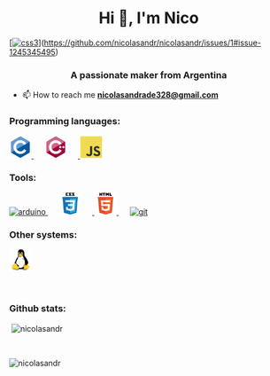 <h1 align="center">Hi 👋, I'm Nico</h1>

[[<img src="[https://images.pexels.com/photos/360591/pexels-photo-360591.jpeg?auto=compress&cs=tinysrgb&dpr=2&h=650&w=940](https://user-images.githubusercontent.com/104153196/169853392-3d6ff72a-37e0-4cd5-9f68-0aa6e1da8985.png)" alt="css3" width="100%" height="500" hspace="0"/>](https://github.com/nicolasandr/nicolasandr/issues/1#issue-1245345495)](https://github.com/nicolasandr/nicolasandr/issues/1#issue-1245345495)


<h3 align="center">A passionate maker from Argentina</h3>

- 📫 How to reach me **nicolasandrade328@gmail.com**

<p align="left">
</p>

  
  <h3 align="left">
Programming languages:</h3>
  
  <a href="https://www.cprogramming.com/" target="_blank" rel="noreferrer"> <img src="https://raw.githubusercontent.com/devicons/devicon/master/icons/c/c-original.svg" alt="c" width="40" height="40"/> </a> <a href="https://www.w3schools.com/cpp/" target="_blank" rel="noreferrer"> <img src="https://raw.githubusercontent.com/devicons/devicon/master/icons/cplusplus/cplusplus-original.svg" alt="cplusplus" width="40" height="40" hspace="20"/> </a>  <a href="https://developer.mozilla.org/en-US/docs/Web/JavaScript" target="_blank" rel="noreferrer"> <img src="https://raw.githubusercontent.com/devicons/devicon/master/icons/javascript/javascript-original.svg" alt="javascript" width="40" height="40"/> </a>
  
  <h3 align="left">Tools:</h3>
<p align="left"> <a href="https://www.arduino.cc/" target="_blank" rel="noreferrer"> <img src="https://cdn.worldvectorlogo.com/logos/arduino-1.svg" alt="arduino" width="40" height="40" /> </a>    <a href="https://www.w3schools.com/css/" target="_blank" rel="noreferrer"> <img src="https://raw.githubusercontent.com/devicons/devicon/master/icons/css3/css3-original-wordmark.svg" alt="css3" width="40" height="40" hspace="20"/> </a>      <a href="https://www.w3.org/html/" target="_blank" rel="noreferrer"> <img src="https://raw.githubusercontent.com/devicons/devicon/master/icons/html5/html5-original-wordmark.svg" alt="html5" width="40" height="40"/> </a>    <a href="https://git-scm.com/" target="_blank" rel="noreferrer"> <img src="https://www.vectorlogo.zone/logos/git-scm/git-scm-icon.svg" alt="git" width="40" height="40" hspace="20"/> </a>
  
<h3 align="left">Other systems:</h3>
  <a href="https://www.linux.org/" target="_blank" rel="noreferrer"> <img src="https://raw.githubusercontent.com/devicons/devicon/master/icons/linux/linux-original.svg" alt="linux" width="40" height="40"/> </a> </p><br>
 

<h3 align="left">Github stats:</h3>
<p>&nbsp;<img align="center" src="https://github-readme-stats.vercel.app/api?username=nicolasandr&show_icons=true&locale=en&theme=codeSTACKr"  alt="nicolasandr" /></p><br>

<p><img align="left" src="https://github-readme-stats.vercel.app/api/top-langs?username=nicolasandr&show_icons=true&locale=en&layout=compact&theme=codeSTACKr" alt="nicolasandr" /></p>

